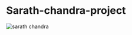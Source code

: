 # Sarath-chandra-project

![sarath chandra](https://user-images.githubusercontent.com/33135767/93631709-b06ffb80-fa09-11ea-8b3c-db101cf51a33.gif)
